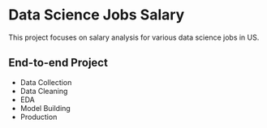 # Data Science Jobs Salary
This project focuses on salary analysis for various data science jobs in US.

## End-to-end Project
- Data Collection
- Data Cleaning
- EDA
- Model Building
- Production
